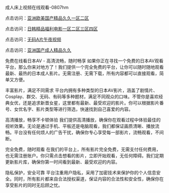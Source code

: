 成人床上视频在线观看-0807hm

点击访问：<a href="https://heiliaoll4qsx.pages.dev">亚洲欧美国产精品久久一区二区</a>

点击访问：<a href="https://heiliaoll4qsx.pages.dev">日韩精品福利电影一区二区三区四区</a>

点击访问：<a href="https://heiliaowt0d7p.pages.dev">无码A片午夜视频</a>

点击访问：<a href="https://heiliaowzu4ur.pages.dev">亚洲国产成人精品久久</a>

免费在线看日本AV - 高清流畅，随时畅享
如果你正在寻找一个免费的日本AV观看平台，那么你来对地方了！我们提供一个完全免费的平台，让你可以随时随地观看最新、最热的日本成人影片。无需注册、无需下载，所有内容都可以直接观看，简单又方便。

丰富影片，满足不同需求
平台内拥有多种类型的日本AV影片，涵盖了剧情片、Cosplay、群交、无码、有码等多种题材，满足不同观众的口味。不管你是喜欢经典女优，还是追求新晋女星，这里都有最新、最受欢迎的影片。你可以根据影片番号、女优名字、影片类型等进行筛选，快速找到自己喜爱的内容。

高清播放，畅享不卡顿体验
我们提供高清播放，确保你在观看过程中体验最佳的视听效果。无论是通过手机、平板还是电脑观看，我们都保证画质清晰、播放流畅。平台没有任何烦人的广告干扰，确保你专心享受每一部影片，流畅观看，不间断。

完全免费，随时观看
在我们的平台上，所有影片完全免费，无需支付任何费用，也无需注册账户。你只需点击想看的影片，立即开始观看，无任何障碍。我们定期更新影片库，确保你第一时间看到最新、最受欢迎的内容。

隐私保护，安全可靠
平台注重用户隐私，采用了加密技术来保护你的个人信息安全。同时，所有影片都来自合法授权渠道，保证内容的合法性和安全性，确保你在享受影片的同时无后顾之忧。


<span style="display:none;">[Canonical link](）</span>
